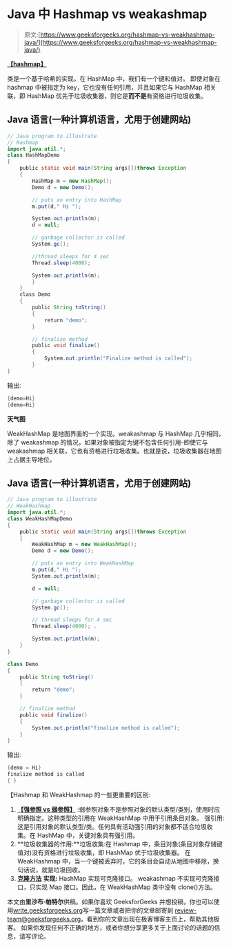 # Java 中 Hashmap vs weakashmap

> 原文:[https://www.geeksforgeeks.org/hashmap-vs-weakhashmap-java/](https://www.geeksforgeeks.org/hashmap-vs-weakhashmap-java/)

[**【hashmap】**](https://www.geeksforgeeks.org/hashmap-treemap-java/)

类是一个基于哈希的实现。在 HashMap 中，我们有一个键和值对。
即使对象在 hashmap 中被指定为 key，它也没有任何引用，并且如果它与 HashMap 相关联，即 HashMap 优先于垃圾收集器，则它是**而不是**有资格进行垃圾收集。

## Java 语言(一种计算机语言，尤用于创建网站)

```java
// Java program to illustrate
// Hashmap
import java.util.*;
class HashMapDemo
{
    public static void main(String args[])throws Exception
    {
        HashMap m = new HashMap();
        Demo d = new Demo();

        // puts an entry into HashMap
        m.put(d," Hi ");

        System.out.println(m);
        d = null;

        // garbage collector is called
        System.gc();

        //thread sleeps for 4 sec
        Thread.sleep(4000);

        System.out.println(m);
        }
    }
    class Demo
    {
        public String toString()
        {
            return "demo";
        }

        // finalize method
        public void finalize()
        {
            System.out.println("Finalize method is called");
        }
}
```

输出:

```java
{demo=Hi}
{demo=Hi}
```

**天气图**

WeakHashMap 是地图界面的一个实现。weakashmap 与 HashMap 几乎相同，除了 weakashmap 的情况，如果对象被指定为键不包含任何引用-即使它与 weakashmap 相关联，它也有资格进行垃圾收集。也就是说，垃圾收集器在地图上占据主导地位。

## Java 语言(一种计算机语言，尤用于创建网站)

```java
// Java program to illustrate
// WeakHashmap
import java.util.*;
class WeakHashMapDemo
{
    public static void main(String args[])throws Exception
    {
        WeakHashMap m = new WeakHashMap();
        Demo d = new Demo();

        // puts an entry into WeakHashMap
        m.put(d," Hi ");
        System.out.println(m);

        d = null;

        // garbage collector is called
        System.gc();

        // thread sleeps for 4 sec
        Thread.sleep(4000); .

        System.out.println(m);
    }
}

class Demo
{
    public String toString()
    {
        return "demo";
    }

    // finalize method
    public void finalize()
    {
        System.out.println("finalize method is called");
    }
}
```

输出:

```java
{demo = Hi}
finalize method is called
{ }
```

【Hashmap 和 WeakHashmap 的一些更重要的区别:

1.  [**【强参照 vs 弱参照】**](https://www.geeksforgeeks.org/types-references-java/) :弱参照对象不是参照对象的默认类型/类别，使用时应明确指定。这种类型的引用在 WeakHashMap 中用于引用条目对象。
    强引用:这是引用对象的默认类型/类。任何具有活动强引用的对象都不适合垃圾收集。在 HashMap 中，关键对象具有强引用。
2.  **垃圾收集器的作用:**垃圾收集:在 Hashmap 中，条目对象(条目对象存储键值对)没有资格进行垃圾收集，即 HashMap 优于垃圾收集器。
    在 WeakHashmap 中，当一个键被丢弃时，它的条目会自动从地图中移除，换句话说，就是垃圾回收。
3.  [**克隆方法**](https://www.geeksforgeeks.org/clone-method-in-java-2/) **实现:** HashMap 实现可克隆接口。
    weakashmap 不实现可克隆接口，只实现 Map 接口。因此，在 WeakHashMap 类中没有 clone()方法。

本文由**里沙布·帕特尔**供稿。如果你喜欢 GeeksforGeeks 并想投稿，你也可以使用[write.geeksforgeeks.org](https://write.geeksforgeeks.org)写一篇文章或者把你的文章邮寄到 review-team@geeksforgeeks.org。看到你的文章出现在极客博客主页上，帮助其他极客。
如果你发现任何不正确的地方，或者你想分享更多关于上面讨论的话题的信息，请写评论。